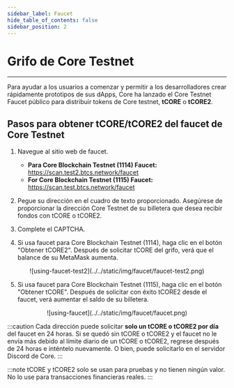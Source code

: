 ```yaml
---
sidebar_label: Faucet
hide_table_of_contents: false
sidebar_position: 2
---
```


# Grifo de Core Testnet

---

Para ayudar a los usuarios a comenzar y permitir a los desarrolladores crear rápidamente prototipos de sus dApps, Core ha lanzado el Core Testnet Faucet público para distribuir tokens de Core testnet, **tCORE** o **tCORE2**.

## Pasos para obtener tCORE/tCORE2 del faucet de Core Testnet

1. Navegue al sitio web de faucet.

   - **Para Core Blockchain Testnet (1114) Faucet:** https://scan.test2.btcs.network/faucet
   - **For Core Blockchain Testnet (1115) Faucet:** https://scan.test.btcs.network/faucet

2. Pegue su dirección en el cuadro de texto proporcionado. Asegúrese de proporcionar la dirección Core Testnet de su billetera que desea recibir fondos con tCORE o tCORE2.

3. Complete el CAPTCHA.

4. Si usa faucet para Core Blockchain Testnet (1114), haga clic en el botón "Obtener tCORE2". Después de solicitar tCORE del grifo, verá que el balance de su MetaMask aumenta.

<p align="center">
![using-faucet-test2](../../static/img/faucet/faucet-test2.png)
</p>

5. Si usa faucet para Core Blockchain Testnet (1115), haga clic en el botón "Obtener tCORE". Después de solicitar con éxito tCORE2 desde el faucet, verá aumentar el saldo de su billetera.

<p align="center">
![using-faucet](../../static/img/faucet/faucet.png)
</p>

:::caution
Cada dirección puede solicitar **solo un tCORE o tCORE2 por día** del faucet en 24 horas. Si se quedó sin tCORE o tCORE2 y el faucet no le envía más debido al límite diario de un tCORE o tCORE2, regrese después de 24 horas e inténtelo nuevamente. O bien, puede solicitarlo en el servidor Discord de Core.
:::

:::note
tCORE y tCORE2 solo se usan para pruebas y no tienen ningún valor. No lo use para transacciones financieras reales.
:::
